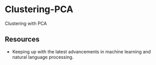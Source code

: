 # Clustering-PCA
Clustering with PCA

## Resources
- Keeping up with the latest advancements in machine learning and natural language processing.
